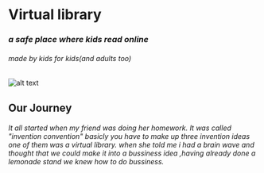 # Virtual library
### *a safe place where kids read online*
###### *made by kids for kids*(and adults too)

![alt text](https://media4.picsearch.com/is?HsKcmSO0quiQiRfD5z8WjCU-RirLJuSk1zTEI2SDEjc&height=341)

## Our Journey
###### It all started when my friend was doing her homework. It was called "invention convention" basicly you have to make up three invention ideas one of them was a virtual library. when she told me i had a brain wave and thought that we could make it into a bussiness idea ,having already done a lemonade stand we knew how to do bussiness. 
